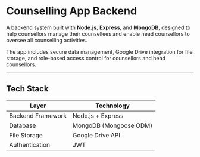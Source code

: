 # Counselling App Backend

A backend system built with **Node.js**, **Express**, and **MongoDB**, designed to help counsellors manage their counsellees and enable head counsellors to oversee all counselling activities.

The app includes secure data management, Google Drive integration for file storage, and role-based access control for counsellors and head counsellors.

---

## Tech Stack

| Layer             | Technology             |
| ----------------- | ---------------------- |
| Backend Framework | Node.js + Express      |
| Database          | MongoDB (Mongoose ODM) |
| File Storage      | Google Drive API       |
| Authentication    | JWT                    |
